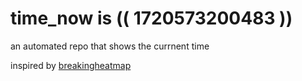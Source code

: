 # time_now is (( 1720573200483 ))

an automated repo that shows the currnent time

inspired by [breakingheatmap](https://github.com/breakingheatmap/breakingheatmap)